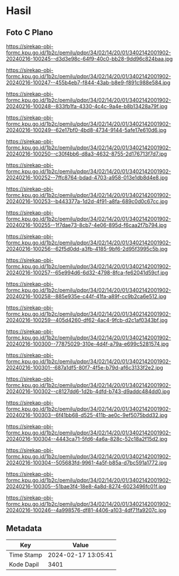 # Hasil

## Foto C Plano

https://sirekap-obj-formc.kpu.go.id/1b2c/pemilu/pdpr/34/02/14/20/01/3402142001902-20240216-100245--d3d3e98c-64f9-40c0-bb28-9dd96c824baa.jpg

https://sirekap-obj-formc.kpu.go.id/1b2c/pemilu/pdpr/34/02/14/20/01/3402142001902-20240216-100247--455b4eb7-f844-43ab-b8e9-f891c988e584.jpg

https://sirekap-obj-formc.kpu.go.id/1b2c/pemilu/pdpr/34/02/14/20/01/3402142001902-20240216-100248--833fb1fa-4330-4c4c-9a4e-b8b13428a79f.jpg

https://sirekap-obj-formc.kpu.go.id/1b2c/pemilu/pdpr/34/02/14/20/01/3402142001902-20240216-100249--62e17bf0-4bd8-4734-9144-5afe17e610d6.jpg

https://sirekap-obj-formc.kpu.go.id/1b2c/pemilu/pdpr/34/02/14/20/01/3402142001902-20240216-100250--c30f4bb6-d8a3-4632-8755-2d176713f7d7.jpg

https://sirekap-obj-formc.kpu.go.id/1b2c/pemilu/pdpr/34/02/14/20/01/3402142001902-20240216-100252--7ffc8764-bdad-4703-a958-013e1db8d4e8.jpg

https://sirekap-obj-formc.kpu.go.id/1b2c/pemilu/pdpr/34/02/14/20/01/3402142001902-20240216-100253--b443377a-1d2d-4f91-a8fa-689c0d0c67cc.jpg

https://sirekap-obj-formc.kpu.go.id/1b2c/pemilu/pdpr/34/02/14/20/01/3402142001902-20240216-100255--1f7dae73-8cb7-4e06-895d-f6caa2f7b794.jpg

https://sirekap-obj-formc.kpu.go.id/1b2c/pemilu/pdpr/34/02/14/20/01/3402142001902-20240216-100256--62f5d0dd-a3fb-4185-9bf6-2d95f3995c5b.jpg

https://sirekap-obj-formc.kpu.go.id/1b2c/pemilu/pdpr/34/02/14/20/01/3402142001902-20240216-100257--65e994d6-6d32-4798-8fca-fe62041d59cf.jpg

https://sirekap-obj-formc.kpu.go.id/1b2c/pemilu/pdpr/34/02/14/20/01/3402142001902-20240216-100258--885e935e-c44f-41fa-a89f-cc9b2ca6e512.jpg

https://sirekap-obj-formc.kpu.go.id/1b2c/pemilu/pdpr/34/02/14/20/01/3402142001902-20240216-100259--405d4260-df62-4ac4-9fcb-d2c1af0343bf.jpg

https://sirekap-obj-formc.kpu.go.id/1b2c/pemilu/pdpr/34/02/14/20/01/3402142001902-20240216-100300--77875029-310e-4d4f-a79a-e699c5281574.jpg

https://sirekap-obj-formc.kpu.go.id/1b2c/pemilu/pdpr/34/02/14/20/01/3402142001902-20240216-100301--687a1df5-80f7-4f5e-b79d-af6c3133f2e2.jpg

https://sirekap-obj-formc.kpu.go.id/1b2c/pemilu/pdpr/34/02/14/20/01/3402142001902-20240216-100302--c8127dd6-1d2b-4dfd-b743-d9addc484dd0.jpg

https://sirekap-obj-formc.kpu.go.id/1b2c/pemilu/pdpr/34/02/14/20/01/3402142001902-20240216-100303--6f41bb68-d525-411b-ae0c-9ef5075bdd32.jpg

https://sirekap-obj-formc.kpu.go.id/1b2c/pemilu/pdpr/34/02/14/20/01/3402142001902-20240216-100304--4443ca71-5fd6-4a6a-828c-52c18a2f15d2.jpg

https://sirekap-obj-formc.kpu.go.id/1b2c/pemilu/pdpr/34/02/14/20/01/3402142001902-20240216-100304--505683fd-9961-4a5f-b85a-d7bc591a1772.jpg

https://sirekap-obj-formc.kpu.go.id/1b2c/pemilu/pdpr/34/02/14/20/01/3402142001902-20240216-100305--51bae3f4-18e8-4a8d-8274-6023496fc01f.jpg

https://sirekap-obj-formc.kpu.go.id/1b2c/pemilu/pdpr/34/02/14/20/01/3402142001902-20240216-100246--4a998576-df81-4406-a103-4df71fa9207c.jpg


## Metadata

| Key        | Value               |
| ---------- | ------------------- |
| Time Stamp | 2024-02-17 13:05:41 |
| Kode Dapil | 3401                |



